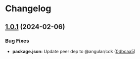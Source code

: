 # Changelog

## [1.0.1](https://github.com/HosseinSalmanian/ngx-autocomplete/compare/v1.0.0...v1.0.1) (2024-02-06)


### Bug Fixes

* **package.json:** Update peer dep to @angular/cdk ([0dbcaa5](https://github.com/HosseinSalmanian/ngx-autocomplete/commit/0dbcaa53a71570bd2d8e5c1a3ac4aa9aa272c956))
